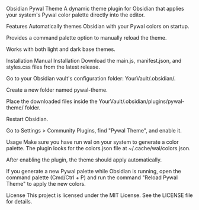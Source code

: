 Obsidian Pywal Theme
A dynamic theme plugin for Obsidian that applies your system's Pywal color palette directly into the editor.

Features
Automatically themes Obsidian with your Pywal colors on startup.

Provides a command palette option to manually reload the theme.

Works with both light and dark base themes.

Installation
Manual Installation
Download the main.js, manifest.json, and styles.css files from the latest release.

Go to your Obsidian vault's configuration folder: YourVault/.obsidian/.

Create a new folder named pywal-theme.

Place the downloaded files inside the YourVault/.obsidian/plugins/pywal-theme/ folder.

Restart Obsidian.

Go to Settings > Community Plugins, find "Pywal Theme", and enable it.

Usage
Make sure you have run wal on your system to generate a color palette. The plugin looks for the colors.json file at ~/.cache/wal/colors.json.

After enabling the plugin, the theme should apply automatically.

If you generate a new Pywal palette while Obsidian is running, open the command palette (Cmd/Ctrl + P) and run the command "Reload Pywal Theme" to apply the new colors.

License
This project is licensed under the MIT License. See the LICENSE file for details.